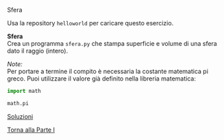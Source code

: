 Sfera



Usa la repository `helloworld` per caricare questo esercizio.

**Sfera**<br>
Crea un programma `sfera.py` che stampa superficie e volume di una sfera
dato il raggio (intero).

*Note:*<br>
Per portare a termine il compito è
necessaria la costante matematica pi greco.
Puoi utilizzare il valore già definito nella libreria matematica:

```py
import math

math.pi
```

<a href="https://github.com/FabioZTessitore/laboratorio/tree/master/esercizi/part-i/primo-programma">Soluzioni</a>

<a href="/activities/1">Torna alla Parte I</a>
